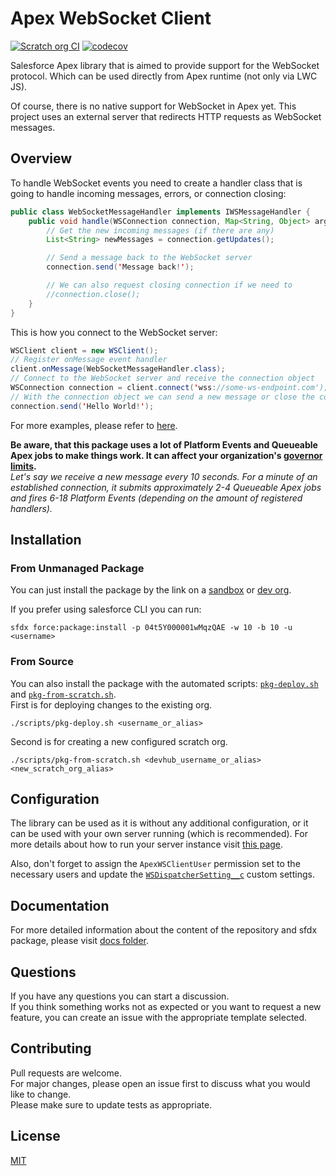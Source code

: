 # Apex WebSocket Client

[![Scratch org CI](https://github.com/IlyaMatsuev/Apex-WebSocket-Client/actions/workflows/scratch-org-ci.yml/badge.svg?branch=main)](https://github.com/IlyaMatsuev/Apex-WebSocket-Client/actions/workflows/scratch-org-ci.yml)
[![codecov](https://codecov.io/gh/IlyaMatsuev/Apex-WebSocket-Client/branch/main/graph/badge.svg?token=PSRCUDWM3P)](https://codecov.io/gh/IlyaMatsuev/Apex-WebSocket-Client)

Salesforce Apex library that is aimed to provide support for the WebSocket protocol. Which can be used directly from Apex runtime (not only via LWC JS).

Of course, there is no native support for WebSocket in Apex yet. This project uses an external server that redirects HTTP requests as WebSocket messages.

## Overview

To handle WebSocket events you need to create a handler class that is going to handle incoming messages, errors, or connection closing:

```java
public class WebSocketMessageHandler implements IWSMessageHandler {
    public void handle(WSConnection connection, Map<String, Object> args) {
        // Get the new incoming messages (if there are any)
        List<String> newMessages = connection.getUpdates();

        // Send a message back to the WebSocket server
        connection.send('Message back!');

        // We can also request closing connection if we need to
        //connection.close();
    }
}
```

This is how you connect to the WebSocket server:

```java
WSClient client = new WSClient();
// Register onMessage event handler
client.onMessage(WebSocketMessageHandler.class);
// Connect to the WebSocket server and receive the connection object
WSConnection connection = client.connect('wss://some-ws-endpoint.com');
// With the connection object we can send a new message or close the connection
connection.send('Hello World!');
```

For more examples, please refer to [here](docs/examples).

**Be aware, that this package uses a lot of Platform Events and Queueable Apex jobs to make things work. It can affect your organization's [governor limits](https://developer.salesforce.com/docs/atlas.en-us.234.0.platform_events.meta/platform_events/platform_event_limits.htm).**  
_Let's say we receive a new message every 10 seconds. For a minute of an established connection, it submits approximately 2-4 Queueable Apex jobs and fires 6-18 Platform Events (depending on the amount of registered handlers)._

## Installation

### From Unmanaged Package

You can just install the package by the link on a [sandbox](https://test.salesforce.com/packaging/installPackage.apexp?p0=04t5Y000001wMqzQAE) or [dev org](https://login.salesforce.com/packaging/installPackage.apexp?p0=04t5Y000001wMqzQAE).

If you prefer using salesforce CLI you can run:

```
sfdx force:package:install -p 04t5Y000001wMqzQAE -w 10 -b 10 -u <username>
```

### From Source

You can also install the package with the automated scripts: [`pkg-deploy.sh`](scripts/pkg-deploy.sh) and [`pkg-from-scratch.sh`](scripts/pkg-from-scratch.sh).  
First is for deploying changes to the existing org.

```
./scripts/pkg-deploy.sh <username_or_alias>
```

Second is for creating a new configured scratch org.

```
./scripts/pkg-from-scratch.sh <devhub_username_or_alias> <new_scratch_org_alias>
```

## Configuration

The library can be used as it is without any additional configuration, or it can be used with your own server running (which is recommended). For more details about how to run your server instance visit [this page](src/ws-dispatcher).

Also, don't forget to assign the `ApexWSClientUser` permission set to the necessary users and update the [`WSDispatcherSetting__c`](docs/README.md#wsdispatchersettingc) custom settings.

## Documentation

For more detailed information about the content of the repository and sfdx package, please visit [docs folder](docs).

## Questions

If you have any questions you can start a discussion.  
If you think something works not as expected or you want to request a new feature, you can create an issue with the appropriate template selected.

## Contributing

Pull requests are welcome.  
For major changes, please open an issue first to discuss what you would like to change.  
Please make sure to update tests as appropriate.

## License

[MIT](LICENSE)
